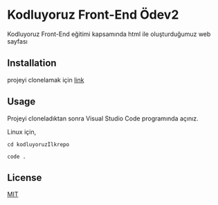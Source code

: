 # Kodluyoruz Front-End Ödev2

Kodluyoruz Front-End eğitimi kapsamında html ile oluşturduğumuz web sayfası

## Installation

projeyi clonelamak için [link](https://github.com/berkpak/kodluyoruzhtml-main.git)

## Usage 

Projeyi cloneladıktan sonra Visual Studio Code programında açınız.

Linux için, 

`cd kodluyoruzİlkrepo`

`code .`

## License
[MIT](https://choosealicense.com/licenses/mit/)